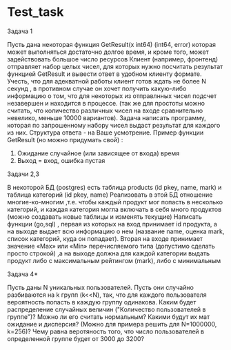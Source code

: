 # Test_task
Задача 1

Пусть дана некоторая функция GetResult(x int64) (int64, error) которая может выполняться достаточно долгое время, и кроме того, может задействовать большое число ресурсов
Клиент (например, фронтенд) отправляет набор целых чисел,  для которых нужно посчитать результат функцией GetResult и вывести ответ в удобном клиенту формате. Учесть, что для адекватной работы клиент готов ждать не более N секунд , в противном случае он хочет получить какую-либо информацию о том, что для некоторых из отправлнных чисел подсчет незавершен и находится в процессе.  (так же для простоты можно считать, что количество различных чисел на входе сравнительно невелико, меньше 10000 вариантов).
Задача написать программу, которая по запрошенному набору чисел выдаст результат для каждого из них. Структура ответа - на Ваше усмотрение.
Пример функции GetResult (но можно придумать свой) :
1) Ожидание случайное (или зависящее от входа) время
2) Выход = вход, ошибка пустая

Задачи 2,3

В некоторой БД (postgres) есть таблица products (id pkey, name, mark) и таблица категорий (id pkey, name)
Реализовать в этой БД отношение многие-ко-многим ,т.е. чтобы каждый продукт мог попасть в несколько категорий, и каждая категория могла включать в себя много продуктов (можно создавать новые таблицы и изменять текущие) 
Написать функции (go,sql) , первая из которых на вход принимает id продукта, а на выходе выдает всю информацию о нем (название name, оценка mark, список категорий, куда он попадает).
 Вторая на входе принимает значение «Max» или «Min» перечисляемого типа (допустимо сделать просто строкой) ,а  на выходе должна для каждой категории выдать продукт либо с максимальным рейтингом (mark), либо с минимальным


Задача 4*

Пусть даны N уникальных пользователей. Пусть они случайно разбиваются на k групп (k<<N), так, что для каждого пользователя вероятность попасть в каждую группу одинакова. Каким будет распределение случайных величин ("Количество пользователей в группе")? Можно ли его считать нормальным? Какими будут их мат ожидание и дисперсия? (Можно для примера решить для N=1000000, k=256)? Чему равна веротяность того, что число пользователей  в определенной группе  будет от 3000 до 3200?
